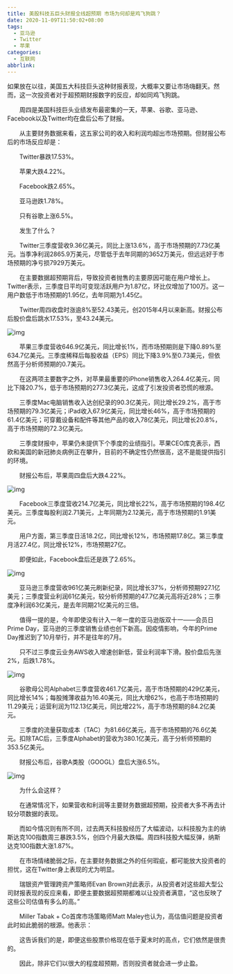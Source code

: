 ```yaml
---
title: 美股科技五巨头财报全线超预期 市场为何却是鸡飞狗跳？
date: 2020-11-09T11:50:02+08:00
tags:
  - 亚马逊
  - Twitter
  - 苹果
categories:
  - 互联网
abbrlink:
---
```


如果放在以往，美国五大科技巨头这种财报表现，大概率又要让市场嗨翻天。然而，这一次投资者对于超预期财报数字的反应，却如同鸡飞狗跳。

　　周四是美国科技巨头业绩发布最密集的一天，苹果、谷歌、亚马逊、Facebook以及Twitter均在盘后公布了财报。

　　从主要财务数据来看，这五家公司的收入和利润均超出市场预期。但财报公布后的市场反应却是：

　　Twitter暴跌17.53%。

　　苹果大跌4.22%。

　　Facebook跌2.65%。

　　亚马逊跌1.78%。

　　只有谷歌上涨6.5%。

　　发生了什么？

　　Twitter三季度营收9.36亿美元，同比上涨13.6%，高于市场预期的7.73亿美元。当季净利润2865.9万美元，尽管低于去年同期的3652万美元，但远远好于市场预期的净亏损7929万美元。

　　在主要数据超预期背后，导致投资者抛售的主要原因可能在用户增长上。Twitter表示，三季度日平均可变现活跃用户为1.87亿，环比仅增加了100万。这一用户数低于市场预期的1.95亿，去年同期为1.45亿。

　　Twitter周四收盘时涨逾8%至52.43美元，创2015年4月以来新高。财报公布后股价盘后跳水17.53%，至43.24美元。

![img](https://cdn.jsdelivr.net/gh/yakeing/Documentation@main/Hexo/images/8717-kcaeqzy3025831.jpg)

　　苹果三季度营收646.9亿美元，同比增长1%，而市场预期则是下降0.89%至634.7亿美元。三季度稀释后每股收益（EPS）同比下降3.9%至0.73美元，但依然高于分析师预期的0.7美元。

　　在这两项主要数字之外，对苹果最重要的iPhone销售收入264.4亿美元，同比下降20.7%，低于市场预期的277.3亿美元，这成了引发投资者恐慌的根源。

　　三季度Mac电脑销售收入达创纪录的90.3亿美元，同比增长29.2%，高于市场预期的79.3亿美元；iPad收入67.9亿美元，同比增长46%，高于市场预期的61.4亿美元；可穿戴设备和配件等其他产品的收入78亿美元，同比增长20.8%，高于市场预期的72.3亿美元。

　　三季度财报中，苹果仍未提供下个季度的业绩指引。苹果CEO库克表示，西欧和美国的新冠肺炎病例正在攀升，目前的不确定性仍然很高，这不是能提供指引的环境。

　　财报公布后，苹果周四盘后大跌4.22%。

![img](https://cdn.jsdelivr.net/gh/yakeing/Documentation@main/Hexo/images/4b48-kcaeqzy3025832.jpg)

　　Facebook三季度营收214.7亿美元，同比增长22%，高于市场预期的198.4亿美元。三季度每股利润2.71美元，上年同期为2.12美元，高于市场预期的1.91美元。

　　用户方面，第三季度日活18.2亿，同比增长12%，市场预期17.8亿。第三季度月活27.4亿，同比增长12%，市场预期27亿。

　　即便如此，Facebook盘后还是跌了2.65%。

![img](https://cdn.jsdelivr.net/gh/yakeing/Documentation@main/Hexo/images/7cf7-kcaeqzy3025932.jpg)

　　亚马逊三季度营收961亿美元刷新纪录，同比增长37%，分析师预期927.1亿美元；三季度营业利润61亿美元，较分析师预期的47.7亿美元高将近28%；三季度净利润63亿美元，是去年同期21亿美元的三倍。

　　值得一提的是，今年即使没有计入一年一度的亚马逊版双十一——会员日Prime Day，亚马逊的三季度销售业绩也创下新高。因疫情影响，今年的Prime Day推迟到了10月举行，并不是往年的7月。

　　只不过三季度云业务AWS收入增速创新低，营业利润率下滑。股价盘后先涨2%，后跌1.78%。

![img](https://cdn.jsdelivr.net/gh/yakeing/Documentation@main/Hexo/images/19ae-kcaeqzy3025928.jpg)

　　谷歌母公司Alphabet三季度营收461.7亿美元，高于市场预期的429亿美元，同比增长14%；每股摊薄收益为16.40美元，同比大增62%，也高于市场预期的11.29美元；运营利润为112.13亿美元，同比增22%，高于市场预期的84.2亿美元。

　　三季度的流量获取成本（TAC）为81.66亿美元，高于市场预期的76.6亿美元。扣除TAC后，三季度Alphabet的营收为380.1亿美元，高于分析师预期的353.5亿美元。

　　财报公布后，谷歌A类股（GOOGL）盘后大涨6.5%。

![img](https://cdn.jsdelivr.net/gh/yakeing/Documentation@main/Hexo/images/6d64-kcaeqzy3026166.jpg)

　　为什么会这样？

　　在通常情况下，如果营收和利润等主要财务数据超预期，投资者大多不再去计较分项数据的表现。

　　而如今情况则有所不同，过去两天科技股经历了大幅波动，以科技股为主的纳斯达克100指数周三暴跌3.5%，创四个月最大跌幅。周四科技股大幅反弹，纳斯达克100指数大涨1.87%。

　　在市场情绪脆弱之际，在主要财务数据之外的任何瑕疵，都可能放大投资者的担忧，这在Twitter身上表现的尤为明显。

　　瑞银资产管理跨资产策略师Evan Brown对此表示，从投资者对这些超大型公司财报表现的反应来看，即便主要数据超预期都难以让投资者满意，“这也反映了这些公司估值有多么的高。”

　　Miller Tabak + Co首席市场策略师Matt Maley也认为，高估值问题是投资者此时如此脆弱的根源。他表示：

　　这告诉我们的是，即便这些股票价格现在低于夏末时的高点，它们依然是很贵的。

　　因此，除非它们以很大的程度超预期，否则投资者就会进一步止盈。